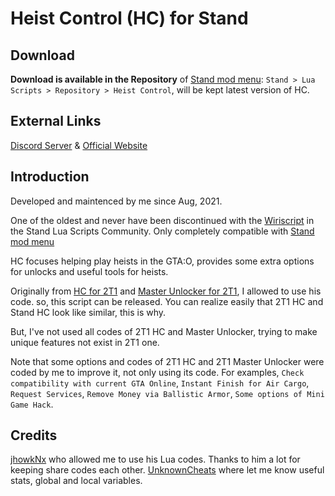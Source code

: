 # Heist Control (HC) for Stand


## Download

**Download is available in the Repository** of [Stand mod menu](https://stand.gg): `Stand > Lua Scripts > Repository > Heist Control`, will be kept latest version of HC.

## External Links

[Discord Server](https://icedoomfist.com/Link/HC_Discord) & [Official Website](https://icedoomfist.com/Stand_Heist_Control)


## Introduction

Developed and maintenced by me since Aug, 2021.

One of the oldest and never have been discontinued with the [Wiriscript](https://github.com/nowiry/WiriScript) in the Stand Lua Scripts Community.
Only completely compatible with [Stand mod menu](https://stand.gg)

HC focuses helping play heists in the GTA:O, provides some extra options for unlocks and useful tools for heists.

Originally from [HC for 2T1](https://github.com/jhowkNx/Heist-Control-v2) and [Master Unlocker for 2T1](https://github.com/jhowkNx/Master-Unlocker), I allowed to use his code. so, this script can be released. You can realize easily that 2T1 HC and Stand HC look like similar, this is why.

But, I've not used all codes of 2T1 HC and Master Unlocker, trying to make unique features not exist in 2T1 one.

Note that some options and codes of 2T1 HC and 2T1 Master Unlocker were coded by me to improve it, not only using its code.
For examples, `Check compatibility with current GTA Online`, `Instant Finish for Air Cargo`, `Request Services`, `Remove Money via Ballistic Armor`, `Some options of Mini Game Hack`.


## Credits

[jhowkNx](https://github.com/jhowkNx/) who allowed me to use his Lua codes. Thanks to him a lot for keeping share codes each other.
[UnknownCheats](https://www.unknowncheats.me/forum/grand-theft-auto-v) where let me know useful stats, global and local variables.
